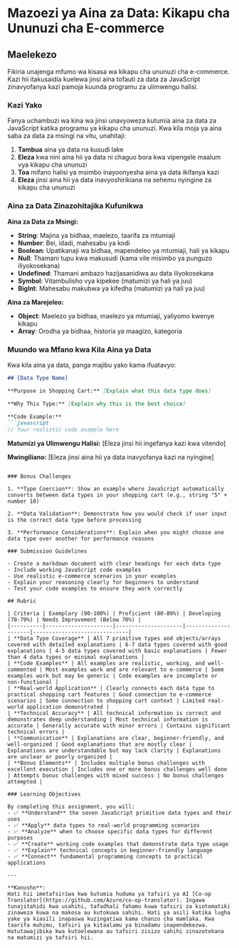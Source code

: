 <!--
CO_OP_TRANSLATOR_METADATA:
{
  "original_hash": "6fd645e97c48cd5eb5a3d290815ec8b5",
  "translation_date": "2025-10-24T19:10:29+00:00",
  "source_file": "2-js-basics/1-data-types/assignment.md",
  "language_code": "sw"
}
-->
# Mazoezi ya Aina za Data: Kikapu cha Ununuzi cha E-commerce

## Maelekezo

Fikiria unajenga mfumo wa kisasa wa kikapu cha ununuzi cha e-commerce. Kazi hii itakusaidia kuelewa jinsi aina tofauti za data za JavaScript zinavyofanya kazi pamoja kuunda programu za ulimwengu halisi.

### Kazi Yako

Fanya uchambuzi wa kina wa jinsi unavyoweza kutumia aina za data za JavaScript katika programu ya kikapu cha ununuzi. Kwa kila moja ya aina saba za data za msingi na vitu, unahitaji:

1. **Tambua** aina ya data na kusudi lake
2. **Eleza** kwa nini aina hii ya data ni chaguo bora kwa vipengele maalum vya kikapu cha ununuzi
3. **Toa** mifano halisi ya msimbo inayoonyesha aina ya data ikifanya kazi
4. **Eleza** jinsi aina hii ya data inavyoshirikiana na sehemu nyingine za kikapu cha ununuzi

### Aina za Data Zinazohitajika Kufunikwa

**Aina za Data za Msingi:**
- **String**: Majina ya bidhaa, maelezo, taarifa za mtumiaji
- **Number**: Bei, idadi, mahesabu ya kodi
- **Boolean**: Upatikanaji wa bidhaa, mapendeleo ya mtumiaji, hali ya kikapu
- **Null**: Thamani tupu kwa makusudi (kama vile misimbo ya punguzo iliyokosekana)
- **Undefined**: Thamani ambazo hazijasanidiwa au data iliyokosekana
- **Symbol**: Vitambulisho vya kipekee (matumizi ya hali ya juu)
- **BigInt**: Mahesabu makubwa ya kifedha (matumizi ya hali ya juu)

**Aina za Marejeleo:**
- **Object**: Maelezo ya bidhaa, maelezo ya mtumiaji, yaliyomo kwenye kikapu
- **Array**: Orodha ya bidhaa, historia ya maagizo, kategoria

### Muundo wa Mfano kwa Kila Aina ya Data

Kwa kila aina ya data, panga majibu yako kama ifuatavyo:

```markdown
## [Data Type Name]

**Purpose in Shopping Cart:** [Explain what this data type does]

**Why This Type:** [Explain why this is the best choice]

**Code Example:**
```javascript
// Your realistic code example here
```

**Matumizi ya Ulimwengu Halisi:** [Eleza jinsi hii ingefanya kazi kwa vitendo]

**Mwingiliano:** [Eleza jinsi aina hii ya data inavyofanya kazi na nyingine]
```

### Bonus Challenges

1. **Type Coercion**: Show an example where JavaScript automatically converts between data types in your shopping cart (e.g., string "5" + number 10)

2. **Data Validation**: Demonstrate how you would check if user input is the correct data type before processing

3. **Performance Considerations**: Explain when you might choose one data type over another for performance reasons

### Submission Guidelines

- Create a markdown document with clear headings for each data type
- Include working JavaScript code examples
- Use realistic e-commerce scenarios in your examples
- Explain your reasoning clearly for beginners to understand
- Test your code examples to ensure they work correctly

## Rubric

| Criteria | Exemplary (90-100%) | Proficient (80-89%) | Developing (70-79%) | Needs Improvement (Below 70%) |
|----------|---------------------|---------------------|---------------------|------------------------------|
| **Data Type Coverage** | All 7 primitive types and objects/arrays covered with detailed explanations | 6-7 data types covered with good explanations | 4-5 data types covered with basic explanations | Fewer than 4 data types or minimal explanations |
| **Code Examples** | All examples are realistic, working, and well-commented | Most examples work and are relevant to e-commerce | Some examples work but may be generic | Code examples are incomplete or non-functional |
| **Real-world Application** | Clearly connects each data type to practical shopping cart features | Good connection to e-commerce scenarios | Some connection to shopping cart context | Limited real-world application demonstrated |
| **Technical Accuracy** | All technical information is correct and demonstrates deep understanding | Most technical information is accurate | Generally accurate with minor errors | Contains significant technical errors |
| **Communication** | Explanations are clear, beginner-friendly, and well-organized | Good explanations that are mostly clear | Explanations are understandable but may lack clarity | Explanations are unclear or poorly organized |
| **Bonus Elements** | Includes multiple bonus challenges with excellent execution | Includes one or more bonus challenges well done | Attempts bonus challenges with mixed success | No bonus challenges attempted |

### Learning Objectives

By completing this assignment, you will:
- ✅ **Understand** the seven JavaScript primitive data types and their uses
- ✅ **Apply** data types to real-world programming scenarios
- ✅ **Analyze** when to choose specific data types for different purposes
- ✅ **Create** working code examples that demonstrate data type usage
- ✅ **Explain** technical concepts in beginner-friendly language
- ✅ **Connect** fundamental programming concepts to practical applications

---

**Kanusho**:  
Hati hii imetafsiriwa kwa kutumia huduma ya tafsiri ya AI [Co-op Translator](https://github.com/Azure/co-op-translator). Ingawa tunajitahidi kwa usahihi, tafadhali fahamu kuwa tafsiri za kiotomatiki zinaweza kuwa na makosa au kutokuwa sahihi. Hati ya asili katika lugha yake ya kiasili inapaswa kuzingatiwa kama chanzo cha mamlaka. Kwa taarifa muhimu, tafsiri ya kitaalamu ya binadamu inapendekezwa. Hatutawajibika kwa kutoelewana au tafsiri zisizo sahihi zinazotokana na matumizi ya tafsiri hii.
